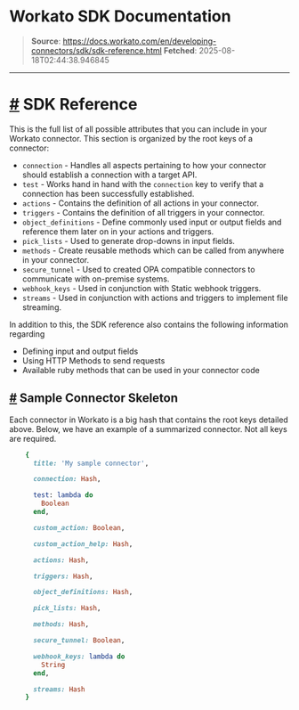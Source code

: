 # Workato SDK Documentation

> **Source**: https://docs.workato.com/en/developing-connectors/sdk/sdk-reference.html
> **Fetched**: 2025-08-18T02:44:38.946845

---

# [#](<#sdk-reference>) SDK Reference

This is the full list of all possible attributes that you can include in your Workato connector. This section is organized by the root keys of a connector:

  * `connection` \- Handles all aspects pertaining to how your connector should establish a connection with a target API.
  * `test` \- Works hand in hand with the `connection` key to verify that a connection has been successfully established.
  * `actions` \- Contains the definition of all actions in your connector.
  * `triggers` \- Contains the definition of all triggers in your connector.
  * `object_definitions` \- Define commonly used input or output fields and reference them later on in your actions and triggers.
  * `pick_lists` \- Used to generate drop-downs in input fields.
  * `methods` \- Create reusable methods which can be called from anywhere in your connector.
  * `secure_tunnel` \- Used to created OPA compatible connectors to communicate with on-premise systems.
  * `webhook_keys` \- Used in conjunction with Static webhook triggers.
  * `streams` \- Used in conjunction with actions and triggers to implement file streaming.

In addition to this, the SDK reference also contains the following information regarding

  * Defining input and output fields
  * Using HTTP Methods to send requests
  * Available ruby methods that can be used in your connector code

## [#](<#sample-connector-skeleton>) Sample Connector Skeleton

Each connector in Workato is a big hash that contains the root keys detailed above. Below, we have an example of a summarized connector. Not all keys are required.
```ruby
    {
      title: 'My sample connector',

      connection: Hash,

      test: lambda do
        Boolean
      end,

      custom_action: Boolean,

      custom_action_help: Hash,

      actions: Hash,

      triggers: Hash,

      object_definitions: Hash,

      pick_lists: Hash,

      methods: Hash,

      secure_tunnel: Boolean,

      webhook_keys: lambda do
        String
      end,

      streams: Hash
    }
```
